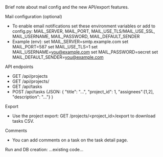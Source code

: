 Brief note about mail config and the new API/export features.

Mail configuration (optional)
- To enable email notifications set these environment variables or add to config.py:
  MAIL_SERVER, MAIL_PORT, MAIL_USE_TLS/MAIL_USE_SSL, MAIL_USERNAME, MAIL_PASSWORD, MAIL_DEFAULT_SENDER
- Example (env):
  set MAIL_SERVER=smtp.example.com
  set MAIL_PORT=587
  set MAIL_USE_TLS=1
  set MAIL_USERNAME=you@example.com
  set MAIL_PASSWORD=secret
  set MAIL_DEFAULT_SENDER=you@example.com

API endpoints
- GET /api/projects
- GET /api/projects/<id>
- GET /api/tasks
- POST /api/tasks  (JSON: { "title": "...", "project_id": 1, "assignees":[1,2], "description": "..."} )

Export
- Use the project export: GET /projects/<project_id>/export to download tasks CSV.

Comments
- You can add comments on a task on the task detail page.

Run and DB creation: ...existing code...
